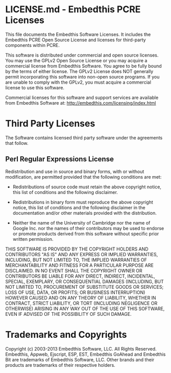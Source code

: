 LICENSE.md - Embedthis PCRE Licenses
===

This file documents the Embedthis Software Licenses. It includes the Embedthis PCRE Open Source License and licenses for third-party components within PCRE.

This software is distributed under commercial and open source licenses. You may use the GPLv2 Open Source License or you may acquire a commercial license from Embedthis Software. You agree to be fully bound by the terms of either license. The GPLv2 License does NOT generally permit incorporating this software into non-open source programs. If you are unable to comply with the GPLv2, you must acquire a commercial license to use this software.

Commercial licenses for this software and support services are available from Embedthis Software at: http://embedthis.com/licensing/index.html

Third Party Licenses
===

The Software contains licensed third party software under the agreements that follow.

Perl Regular Expressions License
---

Redistribution and use in source and binary forms, with or without
modification, are permitted provided that the following conditions are met:

* Redistributions of source code must retain the above copyright notice, this list of conditions and the following disclaimer.

* Redistributions in binary form must reproduce the above copyright notice, this list of conditions and the following disclaimer in the documentation and/or other materials provided with the distribution.

* Neither the name of the University of Cambridge nor the name of Google Inc. nor the names of their contributors may be used to endorse or promote products derived from this software without specific prior written permission.

THIS SOFTWARE IS PROVIDED BY THE COPYRIGHT HOLDERS AND CONTRIBUTORS "AS IS" AND ANY EXPRESS OR IMPLIED WARRANTIES, INCLUDING, BUT NOT LIMITED TO, THE IMPLIED WARRANTIES OF MERCHANTABILITY AND FITNESS FOR A PARTICULAR PURPOSE ARE DISCLAIMED. IN NO EVENT SHALL THE COPYRIGHT OWNER OR CONTRIBUTORS BE LIABLE FOR ANY DIRECT, INDIRECT, INCIDENTAL, SPECIAL, EXEMPLARY, OR CONSEQUENTIAL DAMAGES (INCLUDING, BUT NOT LIMITED TO, PROCUREMENT OF SUBSTITUTE GOODS OR SERVICES; LOSS OF USE, DATA, OR PROFITS; OR BUSINESS INTERRUPTION) HOWEVER CAUSED AND ON ANY THEORY OF LIABILITY, WHETHER IN CONTRACT, STRICT LIABILITY, OR TORT (INCLUDING NEGLIGENCE OR OTHERWISE) ARISING IN ANY WAY OUT OF THE USE OF THIS SOFTWARE, EVEN IF ADVISED OF THE POSSIBILITY OF SUCH DAMAGE.

Trademarks and Copyrights
===
Copyright (c) 2003-2013 Embedthis Software, LLC. All Rights Reserved.
Embedthis, Appweb, Ejscript, ESP, EST, Embedthis GoAhead and Embedthis Bit are trademarks of Embedthis Software, LLC. Other brands and their products are trademarks of their respective holders.

